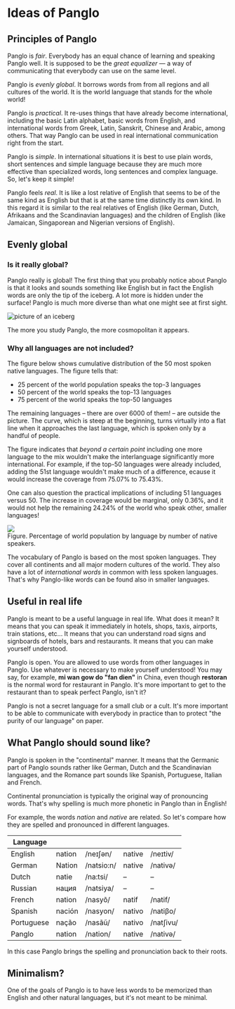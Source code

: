 # Ideas of Panglo

## Principles of Panglo

Panglo is _fair_.
Everybody has an equal chance of learning and speaking Panglo well.
It is supposed to be the _great equalizer_
— a way of communicating that everybody can use on the same level.

Panglo is _evenly global_.
It borrows words from from all regions and all cultures of the world.
It is the world language that stands for the whole world!

Panglo is _practical_.
It re-uses things that have already become international, including
the basic Latin alphabet,
basic words from English, and
international words from Greek, Latin, Sanskrit, Chinese and Arabic, among others.
That way Panglo can be used in real international communication right from the start.

Panglo is _simple_.
In international situations it is best to use plain words, short sentences and simple language
because they are much more effective than specialized words, long sentences and complex language.
So, let's keep it simple!

Panglo feels _real_.
It is like a lost relative of English
that seems to be of the same kind as English but that is at the same time distinctly its own kind.
In this regard it is similar to the real relatives of English
(like German, Dutch, Afrikaans and the Scandinavian languages)
and the children of English
(like Jamaican, Singaporean and Nigerian versions of English).


## Evenly global

### Is it really global?

Panglo really is global!
The first thing that you probably notice about Panglo
is that it looks and sounds something like English
but in fact the English words are only the tip of the iceberg.
A lot more is hidden under the surface!
Panglo is much more diverse than what one might see at first sight.

![](http://www.kupsala.net/panglo/grafe/aismonte_eng.png "picture of an iceberg")

The more you study Panglo, the more cosmopolitan it appears.


### Why all languages are not included?

The figure below shows cumulative distribution of the 50 most spoken native languages.
The figure tells that:

- 25 percent of the world population speaks the top-3 languages
- 50 percent of the world speaks the top-13 languages
- 75 percent of the world speaks the top-50 languages

The remaining languages – there are over 6000 of them! – are outside the picture.
The curve, which is steep at the beginning, turns virtually into a flat line when it approaches the last language,
which is spoken only by a handful of people.

The figure indicates that _beyond a certain point_
including one more language to the mix wouldn't make the interlanguage significantly more international.
For example, if the top-50 languages were already included,
adding the 51st language wouldn't make much of a difference,
ecause it would increase the coverage from 75.07% to 75.43%.

One can also question the practical implications of including 51 languages versus 50.
The increase in coverage would be marginal, only 0.36%,
and it would not help the remaining 24.24% of the world who speak other, smaller languages!

![](http://www.kupsala.net/panglo/grafe/kumule.png)  
Figure. Percentage of world population by language by number of native speakers.

The vocabulary of Panglo is based on the most spoken languages.
They cover all continents and all major modern cultures of the world.
They also have a lot of _international words_ in common with less spoken languages.
That's why Panglo-like words can be found also in smaller languages.


## Useful in real life

Panglo is meant to be a useful language in real life.
What does it mean?
It means that you can speak it immediately in hotels, shops, taxis, airports, train stations, etc...
It means that you can understand road signs and signboards of hotels, bars and restaurants.
It means that you can make yourself understood.

Panglo is open.
You are allowed to use words from other languages in Panglo.
Use whatever is necessary to make yourself understood!
You may say, for example, **mi wan gow do "fan dien"** in China,
even though **restoran** is the normal word for restaurant in Panglo.
It's more important to get to the restaurant than to speak perfect Panglo, isn't it?

Panglo is not a secret language for a small club or a cult.
It's more important to be able to communicate with everybody in practice
than to protect "the purity of our language" on paper.



## What Panglo should sound like?

Panglo is spoken in the "continental" manner.
It means that the Germanic part of Panglo sounds rather like German, Dutch and the Scandinavian languages,
and the Romance part sounds like Spanish, Portuguese, Italian and French.

Continental pronunciation is typically the original way of pronouncing words.
That's why spelling is much more phonetic in Panglo than in English!

For example, the words *nation* and *native* are related.
So let's compare how they are spelled and pronounced in different languages.

| Language   |        |            |        |           |
|------------|--------|------------|--------|-----------|
| English    | nation | /neɪʃən/   | native | /neɪtiv/  |
| German     | Nation | /natsio:n/ | native | /nativə/  |
| Dutch      | natie  | /na:tsi/   | –      | –         |
| Russian    | нация  | /natsiya/  | –      | –         |
| French     | nation | /nasyõ/    | natif  | /natif/   |
| Spanish    | nación | /nasyon/   | nativo | /natiβo/  |
| Portuguese | nação  | /nasãũ/    | nativo | /natʃivu/ |
| Panglo     | nation | /nation/   | native | /nativə/  |

In this case Panglo brings the spelling and pronunciation back to their roots.

<!-- https://en.wikipedia.org/wiki/List_of_Germanic_and_Latinate_equivalents_in_English -->

<!-- [University Word List](http://jbauman.com/aboutUWL.html) -->

## Minimalism?

One of the goals of Panglo is to have less words to be memorized than English and other natural languages,
but it's not meant to be minimal.

